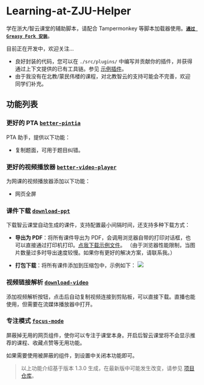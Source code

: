 # Learning-at-ZJU-Helper

学在浙大/智云课堂的辅助脚本，请配合 Tampermonkey 等脚本加载器使用。[**`通过 Greasy Fork 安装`**](https://greasyfork.org/zh-CN/scripts/488869-%E5%AD%A6%E5%9C%A8%E6%B5%99%E5%A4%A7-%E6%99%BA%E4%BA%91%E8%AF%BE%E5%A0%82-%E8%BE%85%E5%8A%A9%E8%84%9A%E6%9C%AC)。

目前正在开发中，欢迎关注...

- 良好封装的代码，您可以在 `./src/plugins/` 中编写并贡献你的插件，并获得通过上下文提供的已有工具链。参见 [示例插件](https://github.com/memset0/Learning-at-ZJU-Helper/tree/master/src/plugins/example-plugin)。
- 由于我没有在北教/蒙民伟楼的课程，对北教智云的支持可能会不完善，欢迎同学们补充。

<!-- The following content is auto-generated, please do not modify directly. -->

## 功能列表

### 更好的 PTA [`better-pintia`](https://github.com/memset0/Learning-at-ZJU-Helper/tree/master/src/plugins/better-pintia)

PTA 助手，提供以下功能：

- 复制题面，可用于题目纠错。


### 更好的视频播放器 [`better-video-player`](https://github.com/memset0/Learning-at-ZJU-Helper/tree/master/src/plugins/better-video-player)

为网课的视频播放器添加以下功能：

- 网页全屏


### 课件下载 [`download-ppt`](https://github.com/memset0/Learning-at-ZJU-Helper/tree/master/src/plugins/download-ppt)

下载智云课堂自动生成的课件，支持配置最小间隔时间，还支持多种下载方式：

- **导出为 PDF**：将所有课件导出为 PDF，会调用浏览器自带的打印对话框，也可以直接通过打印机打印。[点我下载示例文件](https://pan.memset0.cn/Share/2024/03/03/%E4%BD%BF%E7%94%A8%E8%84%9A%E6%9C%AC%E5%AF%BC%E5%87%BA%E7%9A%84%E8%AF%BE%E4%BB%B6%EF%BC%88%E9%AB%98%E7%BA%A7%E6%95%B0%E6%8D%AE%E7%BB%93%E6%9E%84%E4%B8%8E%E7%AE%97%E6%B3%95%E5%88%86%E6%9E%902024-02-26%E7%AC%AC3-5%E8%8A%82%EF%BC%89.pdf)。
   （由于浏览器性能限制，当图片数量过多时导出速度较慢。如果你有更好的解决方案，请联系我。）

- **打包下载**：将所有课件添加到压缩包中，示例如下：
  ![](https://static.memset0.cn/img/v6/2024/03/03/uEUzlIZR.png)





### 视频链接解析 [`download-video`](https://github.com/memset0/Learning-at-ZJU-Helper/tree/master/src/plugins/download-video)

添加视频解析按钮，点击后自动复制视频连接到剪贴板，可以直接下载。直播也能使用，但需要在流媒体播放器中打开。



### 专注模式 [`focus-mode`](https://github.com/memset0/Learning-at-ZJU-Helper/tree/master/src/plugins/focus-mode)

屏蔽掉无用的网页组件，使你可以专注于课堂本身。开启后智云课堂将不会显示推荐的课程、收藏点赞等无用功能。

如果需要使用被屏蔽的组件，到设置中关闭本功能即可。


> 以上功能介绍基于版本 1.3.0 生成，在最新版中可能发生改变，请参见 [项目仓库](https://github.com/memset0/Learning-at-ZJU-Helper)。

